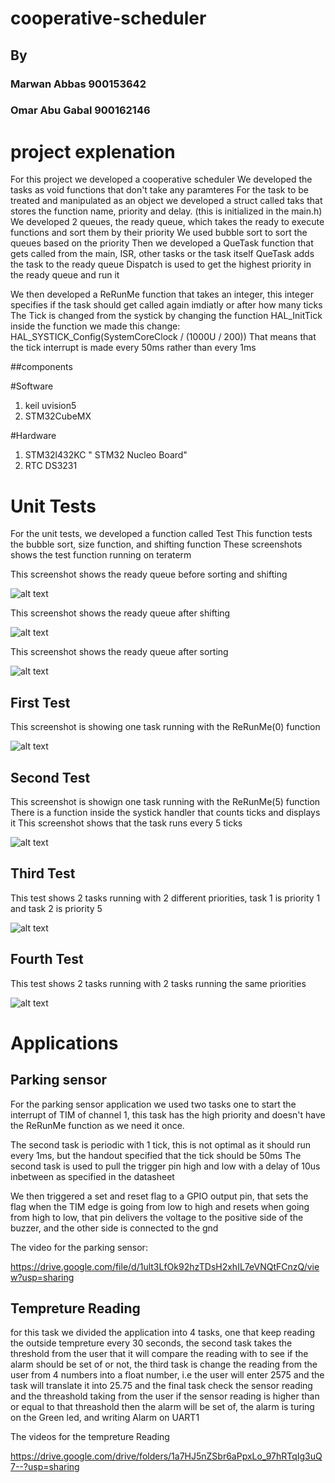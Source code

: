 # cooperative-scheduler

## By
### Marwan Abbas 900153642
### Omar Abu Gabal 900162146

# project explenation

For this project we developed a cooperative scheduler
We developed the tasks as void functions that don't take any paramteres
For the task to be treated and manipulated as an object we developed a struct called taks that stores the function name, priority and delay. (this is initialized in the main.h)
We developed 2 queues, the ready queue, which takes the ready to execute functions and sort them by their priority
We used bubble sort to sort the queues based on the priority
Then we developed a QueTask function that gets called from the main, ISR, other tasks or the task itself
QueTask adds the task to the ready queue
Dispatch is used to get the highest priority in the ready queue and run it

We then developed a ReRunMe function that takes an integer, this integer specifies if the task should get called again imdiatly or after how many ticks
The Tick is changed from the systick by changing the function HAL_InitTick
inside the function we made this change: HAL_SYSTICK_Config(SystemCoreClock / (1000U / 200))
That means that the tick interrupt is made every 50ms rather than every 1ms

##components 

#Software
1) keil uvision5
2) STM32CubeMX

#Hardware
1) STM32l432KC " STM32 Nucleo Board"
2) RTC DS3231

# Unit Tests

For the unit tests, we developed a function called Test
This function tests the bubble sort, size function, and shifting function
These screenshots shows the test function running on teraterm

This screenshot shows the ready queue before sorting and shifting

![alt text](https://github.com/marwaneltoukhy/cooperative-scheduler/blob/main/beforeShifting.png)

This screenshot shows the ready queue after shifting

![alt text](https://github.com/marwaneltoukhy/cooperative-scheduler/blob/main/afterShifting.PNG)

This screenshot shows the ready queue after sorting

![alt text](https://github.com/marwaneltoukhy/cooperative-scheduler/blob/main/afterSorting.PNG)


## First Test

This screenshot is showing one task running with the ReRunMe(0) function

![alt text](https://github.com/marwaneltoukhy/cooperative-scheduler/blob/main/test1.png)

## Second Test

This screenshot is showign one task running with the ReRunMe(5) function
There is a function inside the systick handler that counts ticks and displays it
This screenshot shows that the task runs every 5 ticks

![alt text](https://github.com/marwaneltoukhy/cooperative-scheduler/blob/main/test2.png)

## Third Test

This test shows 2 tasks running with 2 different priorities, task 1 is priority 1 and task 2 is priority 5

![alt text](https://github.com/marwaneltoukhy/cooperative-scheduler/blob/main/2TasksDifferentPrioritySameDelay.png)

## Fourth Test

This test shows 2 tasks running with 2 tasks running the same priorities

![alt text](https://github.com/marwaneltoukhy/cooperative-scheduler/blob/main/samePriority.png)


# Applications

## Parking sensor

For the parking sensor application we used two tasks one to start the interrupt of TIM of channel 1, this task has the high priority and doesn't have
the ReRunMe function as we need it once.

The second task is periodic with 1 tick, this is not optimal as it should run every 1ms, but the handout specified that the tick should be 50ms
The second task is used to pull the trigger pin high and low with a delay of 10us inbetween as specified in the datasheet

We then triggered a set and reset flag to a GPIO output pin, that sets the flag when the TIM edge is going from low to high
and resets when going from high to low, that pin delivers the voltage to the positive side of the buzzer, and the other side is connected to the gnd

The video for the parking sensor:

https://drive.google.com/file/d/1ult3LfOk92hzTDsH2xhIL7eVNQtFCnzQ/view?usp=sharing 

## Tempreture Reading
for this task we divided the application into 4 tasks, one that keep reading the outside tempreture every 30 seconds, the second task takes the threshold from the user that it will compare the reading with to see if the alarm should be set of or not, the third task is change the reading from the user from 4 numbers into a float number, i.e the user will enter 2575 and the task will translate it into 25.75 and the final task check the sensor reading and the threashold taking from the user if the sensor reading is higher than or equal to that threashold then the alarm will be set of, the alarm is turing on the Green led, and writing Alarm on UART1


The videos for the tempreture Reading

https://drive.google.com/drive/folders/1a7HJ5nZSbr6aPpxLo_97hRTqIg3uQ7--?usp=sharing
